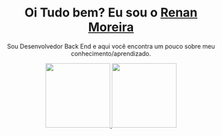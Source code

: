 <div>
  
  <h1 align="center">
    Oi Tudo bem? Eu sou o 
    <a href="https://www.linkedin.com/in/renanmoreira92/">Renan Moreira </a>
  </h1>
  
  <p align="center">
    Sou Desenvolvedor Back End e aqui você encontra um pouco sobre meu conhecimento/aprendizado.
  
</div>

<div align="center">
  <a href="https://github.com/renanmoreira92">
    <img height="150em" src="https://github-readme-stats.vercel.app/api?username=renanmoreira92&count_private=true&include_all_commits=true&show_icons=true&theme=dracula&hide_border=false&show_owner=true"/>
    <img height="150em" src="https://github-readme-stats.vercel.app/api/top-langs/?username=renanmoreira92&theme=dracula&hide_border=false&&layout=compact"/>
  </a>
</div>

<div align="center" valign="top"><br
